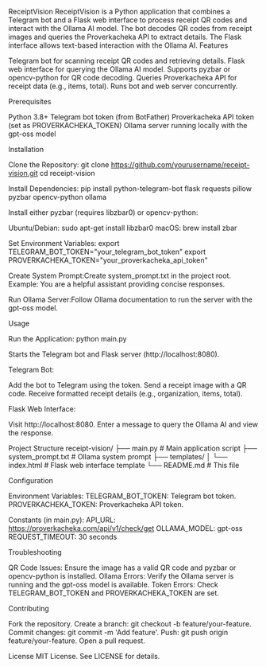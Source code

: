 ReceiptVision
ReceiptVision is a Python application that combines a Telegram bot and a Flask web interface to process receipt QR codes and interact with the Ollama AI model. The bot decodes QR codes from receipt images and queries the Proverkacheka API to extract details. The Flask interface allows text-based interaction with the Ollama AI.
Features

Telegram bot for scanning receipt QR codes and retrieving details.
Flask web interface for querying the Ollama AI model.
Supports pyzbar or opencv-python for QR code decoding.
Queries Proverkacheka API for receipt data (e.g., items, total).
Runs bot and web server concurrently.

Prerequisites

Python 3.8+
Telegram bot token (from BotFather)
Proverkacheka API token (set as PROVERKACHEKA_TOKEN)
Ollama server running locally with the gpt-oss model

Installation

Clone the Repository:
git clone https://github.com/yourusername/receipt-vision.git
cd receipt-vision


Install Dependencies:
pip install python-telegram-bot flask requests pillow pyzbar opencv-python ollama

Install either pyzbar (requires libzbar0) or opencv-python:

Ubuntu/Debian: sudo apt-get install libzbar0
macOS: brew install zbar


Set Environment Variables:
export TELEGRAM_BOT_TOKEN="your_telegram_bot_token"
export PROVERKACHEKA_TOKEN="your_proverkacheka_api_token"


Create System Prompt:Create system_prompt.txt in the project root. Example:
You are a helpful assistant providing concise responses.


Run Ollama Server:Follow Ollama documentation to run the server with the gpt-oss model.


Usage

Run the Application:
python main.py

Starts the Telegram bot and Flask server (http://localhost:8080).

Telegram Bot:

Add the bot to Telegram using the token.
Send a receipt image with a QR code.
Receive formatted receipt details (e.g., organization, items, total).


Flask Web Interface:

Visit http://localhost:8080.
Enter a message to query the Ollama AI and view the response.



Project Structure
receipt-vision/
├── main.py              # Main application script
├── system_prompt.txt    # Ollama system prompt
├── templates/
│   └── index.html       # Flask web interface template
└── README.md            # This file

Configuration

Environment Variables:
TELEGRAM_BOT_TOKEN: Telegram bot token.
PROVERKACHEKA_TOKEN: Proverkacheka API token.


Constants (in main.py):
API_URL: https://proverkacheka.com/api/v1/check/get
OLLAMA_MODEL: gpt-oss
REQUEST_TIMEOUT: 30 seconds



Troubleshooting

QR Code Issues: Ensure the image has a valid QR code and pyzbar or opencv-python is installed.
Ollama Errors: Verify the Ollama server is running and the gpt-oss model is available.
Token Errors: Check TELEGRAM_BOT_TOKEN and PROVERKACHEKA_TOKEN are set.

Contributing

Fork the repository.
Create a branch: git checkout -b feature/your-feature.
Commit changes: git commit -m 'Add feature'.
Push: git push origin feature/your-feature.
Open a pull request.

License
MIT License. See LICENSE for details.